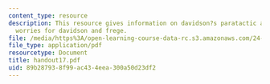 ```yaml
---
content_type: resource
description: This resource gives information on davidson?s paratactic analysis, and
  worries for davidson and frege.
file: /media/https%3A/open-learning-course-data-rc.s3.amazonaws.com/24-251-introduction-to-philosophy-of-language-spring-2005/89b287938f99ac434eea300a50d23df2_handout17.pdf
file_type: application/pdf
resourcetype: Document
title: handout17.pdf
uid: 89b28793-8f99-ac43-4eea-300a50d23df2
---
```


